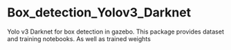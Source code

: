 # Box_detection_Yolov3_Darknet
Yolo v3 Darknet for box detection in gazebo. This package provides dataset and training notebooks. As well as trained weights
